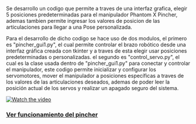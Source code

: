Se desarrollo un codigo que permite a traves de una interfaz grafica, elegir 5 posiciones predeterminadas para el manipulador Phantom X Pincher, ademas tambien permite ingresar los valores de posicion de las articulaciones para llegar a una Pose personalizada.

Para el desarrollo de dicho codigo se hace uso de dos modulos, el primero es "pincher_gui1.py", el cual  permite controlar el brazo robótico desde una interfaz gráfica creada con tkinter y a traves de esta elegir usar posiciones predeterminadas o personalizadas.
el segundo es "control_servo.py", el cual es la clase usada dentro de "pincher_gui1.py" para conectar y controlar el manipulador, este codigo permite inicializar y configurar los servomotores, mover el manipulador a posiciones específicas a traves de los valores de las articulaciones deseados, ademas de poder leer la posición actual de los servos y realizar un apagado seguro del sistema.






[![Watch the video](https://img.youtube.com/vi/Ux1G4xT9eyA/maxresdefault.jpg)](https://youtube.com/shorts/Ux1G4xT9eyA?si=BwozMbiXwo5YeY_l)

### [Ver funcionamiento del pincher](https://youtu.be/Ux1G4xT9eyA)
